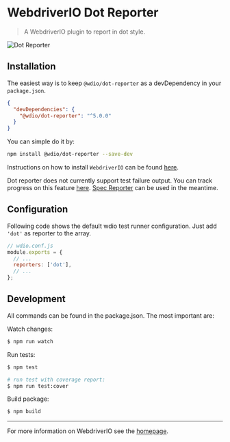 WebdriverIO Dot Reporter
========================

> A WebdriverIO plugin to report in dot style.

![Dot Reporter](/img/dot.png "Dot Reporter")

## Installation

The easiest way is to keep `@wdio/dot-reporter` as a devDependency in your `package.json`.

```json
{
  "devDependencies": {
    "@wdio/dot-reporter": "^5.0.0"
  }
}
```

You can simple do it by:

```bash
npm install @wdio/dot-reporter --save-dev
```

Instructions on how to install `WebdriverIO` can be found [here](/docs/gettingstarted.html).

Dot reporter does not currently support test failure output.  You can track progress on this feature [here](https://github.com/webdriverio/webdriverio/pull/3589).  [Spec Reporter](/docs/spec-reporter.html) can be used in the meantime.

## Configuration

Following code shows the default wdio test runner configuration. Just add `'dot'` as reporter
to the array.

```js
// wdio.conf.js
module.exports = {
  // ...
  reporters: ['dot'],
  // ...
};
```

## Development

All commands can be found in the package.json. The most important are:

Watch changes:

```sh
$ npm run watch
```

Run tests:

```sh
$ npm test

# run test with coverage report:
$ npm run test:cover
```

Build package:

```sh
$ npm build
```

----

For more information on WebdriverIO see the [homepage](https://webdriver.io).
